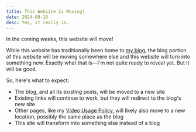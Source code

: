 ```yaml
---
title: This Website Is Moving!
date: 2024-09-16
desc: Yes, it really is.
---
```


In the coming weeks, this website will move!

While this website has traditionally been home to [my blog](/archive/), the blog portion of this website will be moving somewhere else and this website will turn into something new. Exactly what that is—I'm not quite ready to reveal yet. But it will be good.

So, here's what to expect:

- The blog, and all its existing posts, will be moved to a new site
- Existing links will continue to work, but they will redirect to the blog's new site
- Other pages, like my [Video Usage Policy](/video-usage/), will likely also move to a new location, possibly the same place as the blog
- This site will transform into something else instead of a blog